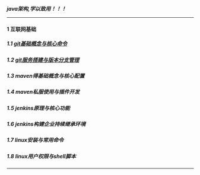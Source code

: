 ***java架构,学以致用！！！***

---
#### 1 互联网基础
##### 1.1 [git基础概念与核心命令](https://github.com/XiaLiangYong/java-architect/blob/master/tools/git/git-%E5%9F%BA%E7%A1%80.md) 
##### 1.2 [git服务搭建与版本分支管理](https://github.com/XiaLiangYong/java-architect/blob/master/tools/git/git-%E6%9C%8D%E5%8A%A1%E6%90%AD%E5%BB%BA.md)
##### 1.3 maven得基础概念与核心配置
##### 1.4 maven私服使用与插件开发
##### 1.5 jenkins原理与核心功能
##### 1.6 jenkins构建企业持续继承环境
##### 1.7 linux安装与常用命令
##### 1.8 linux用户权限与shell脚本

---
